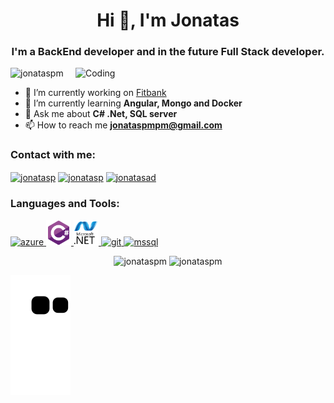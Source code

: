 <h1 align="center">Hi 👋, I'm Jonatas</h1>
<h3 align="center">I'm a BackEnd developer and in the future Full Stack developer.</h3>
<img align="right" alt="Coding" width="400" src="https://media1.giphy.com/media/qgQUggAC3Pfv687qPC/giphy.gif?cid=ecf05e478d2a5nfei8a5zp11rs4p04ucpji2q9sx7g3iq1gk&rid=giphy.gif&ct=g">

<p align="left"> <img src="https://komarev.com/ghpvc/?username=jonataspm&label=Profile%20views&color=0e75b6&style=flat" alt="jonataspm" /> </p>

- 🔭 I’m currently working on [Fitbank](https://fitbank.com.br/)
- 🌱 I’m currently learning **Angular, Mongo and Docker**
- 💬 Ask me about **C# .Net, SQL server**
- 📫 How to reach me **jonataspmpm@gmail.com**

<h3 align="left">Contact with me:</h3>
<p align="left">
<a href="mailto:jonataspmpm@gmail.com" target="blank"><img align="center" src="https://logodownload.org/wp-content/uploads/2018/03/gmail-logo-16.png" alt="jonatasp" height="30" width="40" /></a>
<a href="https://linkedin.com/in/jonatasp" target="blank"><img align="center" src="https://raw.githubusercontent.com/rahuldkjain/github-profile-readme-generator/master/src/images/icons/Social/linked-in-alt.svg" alt="jonatasp" height="30" width="40" /></a>
<a href="https://instagram.com/jonatasad" target="blank"><img align="center" src="https://raw.githubusercontent.com/rahuldkjain/github-profile-readme-generator/master/src/images/icons/Social/instagram.svg" alt="jonatasad" height="28" width="30" /></a>
</p>

<h3 align="left">Languages and Tools:</h3>
<p align="left"> 
<a href="https://azure.microsoft.com/en-in/" target="_blank" rel="noreferrer"> 
<img src="https://www.vectorlogo.zone/logos/microsoft_azure/microsoft_azure-icon.svg" alt="azure" width="40" height="40"/> 
</a> 
<a href="https://www.w3schools.com/cs/" target="_blank" rel="noreferrer"> 
<img src="https://raw.githubusercontent.com/devicons/devicon/master/icons/csharp/csharp-original.svg" alt="csharp" width="40" height="40"/> 
</a> 
<a href="https://dotnet.microsoft.com/" target="_blank" rel="noreferrer"> 
<img src="https://raw.githubusercontent.com/devicons/devicon/master/icons/dot-net/dot-net-original-wordmark.svg" alt="dotnet" width="40" height="40"/> 
</a> 
<a href="https://git-scm.com/" target="_blank" rel="noreferrer"> 
<img src="https://www.vectorlogo.zone/logos/git-scm/git-scm-icon.svg" alt="git" width="40" height="40"/> 
</a> 
<a href="https://www.microsoft.com/en-us/sql-server" target="_blank" rel="noreferrer"> <img src="https://www.svgrepo.com/show/303229/microsoft-sql-server-logo.svg" alt="mssql" width="40" height="40"/> </a> </p>

<div align="center">
<img height="160em" src="https://github-readme-stats.vercel.app/api/top-langs?username=jonataspm&show_icons=true&locale=en&layout=compact&theme=dracula" alt="jonataspm"/>
<img height="160em" src="https://github-readme-stats.vercel.app/api?username=jonataspm&show_icons=true&locale=en&theme=dracula" alt="jonataspm" /> 
</div>


<div> 
 
  ![Snake animation](https://github.com/rafaballerini/rafaballerini/blob/output/github-contribution-grid-snake.svg)
 
</div>
